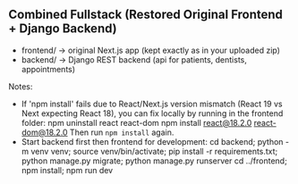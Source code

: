 Combined Fullstack (Restored Original Frontend + Django Backend)
----------------------------------------------------------------
- frontend/  -> original Next.js app (kept exactly as in your uploaded zip)
- backend/   -> Django REST backend (api for patients, dentists, appointments)

Notes:
- If 'npm install' fails due to React/Next.js version mismatch (React 19 vs Next expecting React 18),
  you can fix locally by running in the frontend folder:
    npm uninstall react react-dom
    npm install react@18.2.0 react-dom@18.2.0
  Then run `npm install` again.
- Start backend first then frontend for development:
    cd backend; python -m venv venv; source venv/bin/activate; pip install -r requirements.txt; python manage.py migrate; python manage.py runserver
    cd ../frontend; npm install; npm run dev
